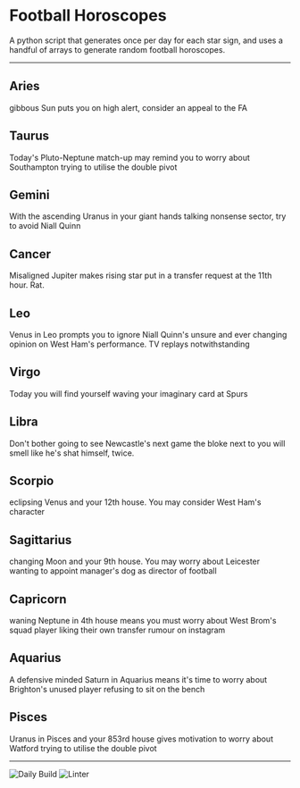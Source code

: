 # Football Horoscopes

A python script that generates once per day for each star sign, and uses a handful of arrays to generate random football horoscopes.

---

<!-- horoscopes_item starts -->
<h2>Aries</h2><p>gibbous Sun puts you on high alert, consider an appeal to the FA</p><h2>Taurus</h2><p>Today's Pluto-Neptune match-up may remind you to worry about Southampton trying to utilise the double pivot</p><h2>Gemini</h2><p>With the ascending Uranus in your giant hands talking nonsense sector, try to avoid Niall Quinn</p><h2>Cancer</h2><p>Misaligned Jupiter makes rising star put in a transfer request at the 11th hour. Rat.</p><h2>Leo</h2><p>Venus in Leo prompts you to ignore Niall Quinn's unsure and ever changing opinion on West Ham's performance. TV replays notwithstanding</p><h2>Virgo</h2><p>Today you will find yourself waving your imaginary card at Spurs</p><h2>Libra</h2><p>Don't bother going to see Newcastle's next game the bloke next to you will smell like he's shat himself, twice.</p><h2>Scorpio</h2><p>eclipsing Venus and your 12th house. You may consider West Ham's character</p><h2>Sagittarius</h2><p>changing Moon and your 9th house. You may worry about Leicester wanting to appoint manager's dog as director of football</p><h2>Capricorn</h2><p>waning Neptune in 4th house means you must worry about West Brom's squad player liking their own transfer rumour on instagram</p><h2>Aquarius</h2><p>A defensive minded Saturn in Aquarius means it's time to worry about Brighton's unused player refusing to sit on the bench</p><h2>Pisces</h2><p>Uranus in Pisces and your 853rd house gives motivation to worry about Watford trying to utilise the double pivot</p>
<!-- horoscopes_item ends -->

---

![Daily Build](https://github.com/MatBenfield/horofootball.thechels.uk/workflows/Daily%20Build/badge.svg) ![Linter](https://github.com/MatBenfield/horofootball.thechels.uk/workflows/Linter/badge.svg)
